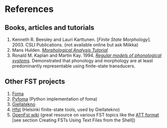 # References

## Books, articles and tutorials

1. Kenneth R. Beesley and Lauri Karttunen. [*Finite State Morphology*]. 2003. CSLI Publications. (not available online but ask Miikka)
2. Mans Hulden. [*Morphological Analysis Tutorial*](https://fomafst.github.io/morphtut.html)
3. Ronald M. Kaplan and Martin Kay. 1994. [*Regular models of phonological systems*](https://aclanthology.org/J94-3001.pdf). Demonstrated that phonology and morphology are at least predominantly representable using finite-state transducers.

## Other FST projects

1. [Foma](https://github.com/mhulden/foma/tree/master)
2. [Pyfoma](https://github.com/mhulden/pyfoma/tree/main) (Python implementation of foma)
3. [Giellatekno](https://giellatekno.uit.no/index.eng.html)
4. [Hfst](https://github.com/hfst/hfst) (Helsinki finite-state tools, used by Giellatekno)
5. [OpenFst wiki](https://www.openfst.org/twiki/bin/view/FST/WebHome) (great resource on various FST topics like the [ATT format](https://www.openfst.org/twiki/bin/view/FST/FstQuickTour) [see section Creating FSTs Using Text Files from the Shell])

